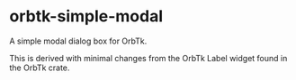 # orbtk-simple-modal
A simple modal dialog box for OrbTk.

This is derived with minimal changes from the OrbTk Label widget found in the OrbTk crate.
